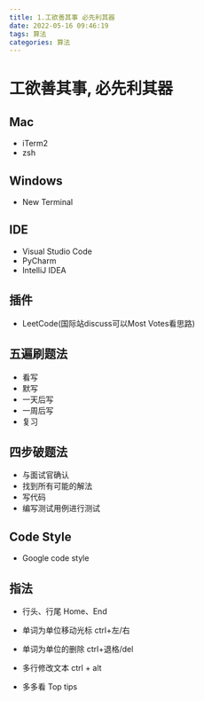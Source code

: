 ```yaml
---
title: 1.工欲善其事 必先利其器
date: 2022-05-16 09:46:19
tags: 算法
categories: 算法
---
```

# 工欲善其事, 必先利其器

## Mac

- iTerm2
- zsh

## Windows

- New Terminal

## IDE

- Visual Studio Code
- PyCharm
- IntelliJ IDEA

## 插件

- LeetCode(国际站discuss可以Most Votes看思路)

## 五遍刷题法

- 看写
- 默写
- 一天后写
- 一周后写
- 复习

## 四步破题法
- 与面试官确认
- 找到所有可能的解法
- 写代码
- 编写测试用例进行测试

## Code Style

- Google code style

## 指法

- 行头、行尾 Home、End
- 单词为单位移动光标 ctrl+左/右
- 单词为单位的删除 ctrl+退格/del
- 多行修改文本 ctrl + alt

- 多多看 Top tips